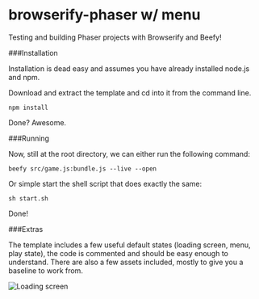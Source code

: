 browserify-phaser w/ menu
=================

Testing and building Phaser projects with Browserify and Beefy!

###Installation

Installation is dead easy and assumes you have already installed node.js and npm.

Download and extract the template and cd into it from the command line.

    npm install    

Done? Awesome.

###Running

Now, still at the root directory, we can either run the following command:

    beefy src/game.js:bundle.js --live --open
    
Or simple start the shell script that does exactly the same:

    sh start.sh
    
Done!

###Extras

The template includes a few useful default states (loading screen, menu, play state), the code is commented and should be easy enough to understand. There are also a few assets included, mostly to give you a baseline to work from.

![Loading screen](http://i.imgur.com/eDImkI5.png)